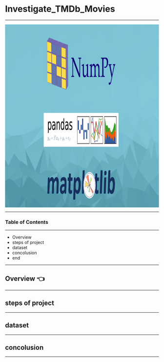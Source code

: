 # Investigate_TMDb_Movies 

---

<img src = "./images/mat.png" width = "600px" height = "600px" align = "center">

---

### Table of Contents
---

- Overview
- steps of project
- dataset
- concolusion
- end

---
## Overview :point_left:
---

## steps of project

---

## dataset


---

## concolusion

---


